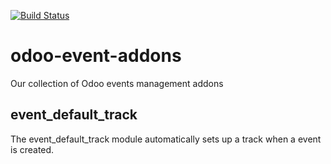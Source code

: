[![Build Status](https://travis-ci.org/camptocamp/odoo-event-addons.svg?branch=11.0)](https://travis-ci.org/OCA/odoo-event-addons)


# odoo-event-addons
Our collection of Odoo events management addons


## event_default_track

The event_default_track module automatically sets up a track when a event is created.
